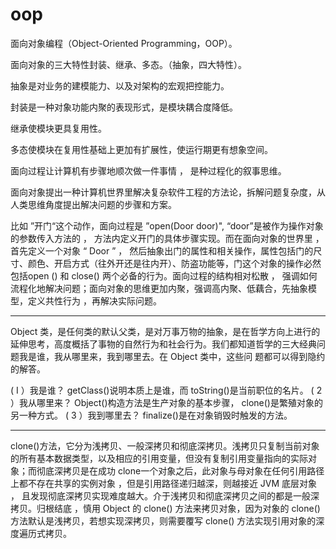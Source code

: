 # oop

面向对象编程（Object-Oriented Programming，OOP）。

面向对象的三大特性封装、继承、多态。（抽象，四大特性）。

抽象是对业务的建模能力、以及对架构的宏观把控能力。

封装是一种对象功能内聚的表现形式，是模块耦合度降低。

继承使模块更具复用性。

多态使模块在复用性基础上更加有扩展性，使运行期更有想象空间。  

面向过程让计算机有步骤地顺次做一件事情 ， 是种过程化的叙事思维。  

面向对象提出一种计算机世界里解决复杂软件工程的方法论，拆解问题复杂度，从人类思维角度提出解决问题的步骤和方案。  

比如 ”开门“这个动作，面向过程是 ”open(Door door)", “door”是被作为操作对象的参数传入方法的 ， 方法内定义开门的具体步骤实现。而在面向对象的世界里 ，首先定义一个对象 “ Door ” ， 然后抽象出门的属性和相关操作，属性包括门的尺寸、颜色、开启方式（往外开还是往内开）、防盗功能等，门这个对象的操作必然包括open () 和 close() 两个必备的行为。面向过程的结构相对松散 ， 强调如何流程化地解决问题；面向对象的思维更加内聚，强调高内聚、低藕合，先抽象模型，定义共性行为 ，再解决实际问题。  

___

Object 类，是任何类的默认父类，是对万事万物的抽象，是在哲学方向上进行的延伸思考，高度概括了事物的自然行为和社会行为。我们都知道哲学的三大经典问题我是谁，我从哪里来，我到哪里去。在 Object 类中，这些问
题都可以得到隐约的解答。



( I ）我是谁？ getClass()说明本质上是谁，而 toString()是当前职位的名片。
( 2 ）我从哪里来？ Object()构造方法是生产对象的基本步骤， clone()是繁殖对象的另一种方式。
( 3 ）我到哪里去？ finalize()是在对象销毁时触发的方法。  

___

clone()方法，它分为浅拷贝、一般深拷贝和彻底深拷贝。浅拷贝只复制当前对象的所有基本数据类型，以及相应的引用变量，但没有复制引用变量指向的实际对象；而彻底深拷贝是在成功 clone一个对象之后，此对象与母对象在任何引用路径上都不存在共享的实例对象 ，但是引用路径递归越深，则越接近 JVM 底层对象 ， 且发现彻底深拷贝实现难度越大。介于浅拷贝和彻底深拷贝之间的都是一般深拷贝。归根结底 ，慎用 Object 的 clone() 方法来拷贝对象，因为对象的 clone()方法默认是浅拷贝，若想实现深拷贝，则需要覆写 clone() 方法实现引用对象的深度遍历式拷贝。  